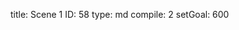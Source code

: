 title:          Scene 1
ID:             58
type:           md
compile:        2
setGoal:        600


